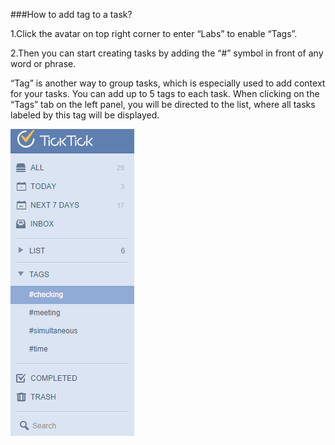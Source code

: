 ###How to add tag to a task?

1.Click the avatar on top right corner to enter “Labs” to enable “Tags”.

2.Then you can start creating tasks by adding the “#” symbol in front of any word or phrase.

“Tag” is another way to group tasks, which is especially used to add context for your tasks. You can add up to 5 tags to each task. When clicking on the “Tags” tab on the left panel, you will be directed to the list, where all tasks labeled by this tag will be displayed.

![](../images/image1.10.2W.png)
